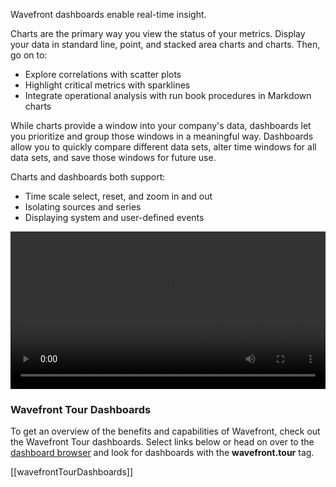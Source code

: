 <div class="container-fluid">
<div class="row">
<p class="lead">Wavefront dashboards enable real-time insight.</p>
</div>
<div class="row">
<div class="col-sm-12 col-md-6">
<p>Charts are the primary way you view the status of your metrics. Display your data in standard line, point, and stacked area charts and charts. Then, go on to:</p>
<ul>
<li>Explore correlations with scatter plots</li>
<li>Highlight critical metrics with sparklines</li>
<li>Integrate operational analysis with run book procedures in Markdown charts</li>
</ul>

<p>While charts provide a window into your company's data, dashboards let you prioritize and group those windows in a meaningful way. Dashboards allow you to quickly compare different data sets, alter time windows for all data sets, and save those windows for future use.</p>

<p>Charts and dashboards both support:</p>
<ul>
<li>Time scale select, reset, and zoom in and out</li>
<li>Isolating sources and series</li>
<li>Displaying system and user-defined events</li>
</ul>

</div>
<div class="col-sm-12 col-md-6"> 
<div class="well">   
<video width="100%" controls autoplay><source src="images/onboarding-dashboards.mp4" type="video/mp4">Your browser does not support HTML5 video.</video>
</div>
</div>
</div>
</div>

### Wavefront Tour Dashboards

To get an overview of the benefits and capabilities of Wavefront, check out the Wavefront Tour dashboards. Select links below or head on over to the [dashboard browser](/dashboards) and look for dashboards with the **wavefront.tour** tag.

[[wavefrontTourDashboards]]

